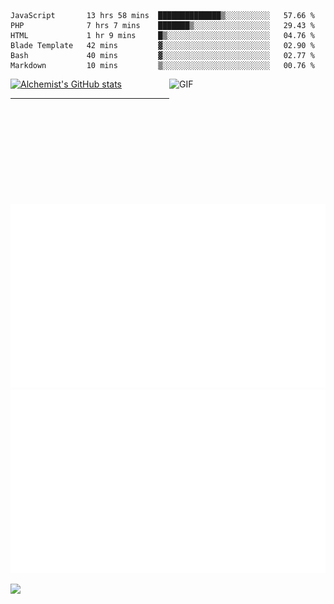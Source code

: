 <!--START_SECTION:waka-->

```text
JavaScript       13 hrs 58 mins  ██████████████▒░░░░░░░░░░   57.66 %
PHP              7 hrs 7 mins    ███████▒░░░░░░░░░░░░░░░░░   29.43 %
HTML             1 hr 9 mins     █▒░░░░░░░░░░░░░░░░░░░░░░░   04.76 %
Blade Template   42 mins         ▓░░░░░░░░░░░░░░░░░░░░░░░░   02.90 %
Bash             40 mins         ▓░░░░░░░░░░░░░░░░░░░░░░░░   02.77 %
Markdown         10 mins         ▒░░░░░░░░░░░░░░░░░░░░░░░░   00.76 %
```

<!--END_SECTION:waka-->

[![Alchemist's GitHub stats](https://github-readme-stats.vercel.app/api?username=DrMaxis&show_icons=true&theme=outrun&count_private=true)](#)
<img align="right" alt="GIF" src="https://user-images.githubusercontent.com/5355808/139111924-210cc6fa-9fb1-4dac-929d-6324a5836a92.gif" width="250" height="200" />
<hr />

![](https://raw.githubusercontent.com/DrMaxis/github-stats-transparent/output/generated/overview.svg)
![](https://raw.githubusercontent.com/DrMaxis/github-stats-transparent/output/generated/languages.svg)

 
<a href="https://count.getloli.com/"><img src="https://count.getloli.com/get/@:maxis-the-alchemist?theme=rule34"></a>
<!-- https://count.getloli.com/get/@alchemist?theme=rule34 -->
<br>
